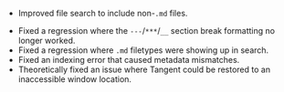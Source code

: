 + Improved file search to include non-`.md` files.
- Fixed a regression where the `---`/`***`/`__` section break formatting no longer worked.
- Fixed a regression where `.md` filetypes were showing up in search.
- Fixed an indexing error that caused metadata mismatches.
- Theoretically fixed an issue where Tangent could be restored to an inaccessible window location.